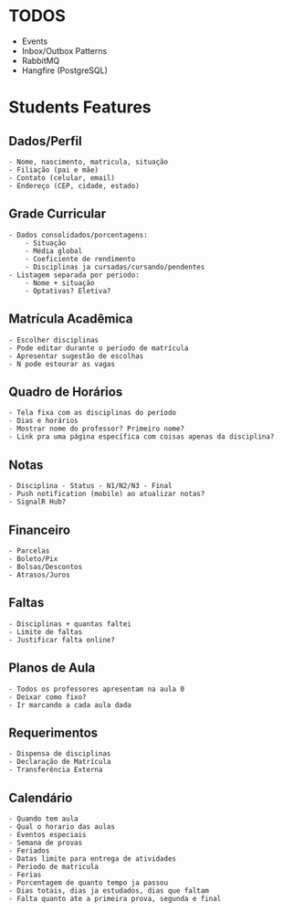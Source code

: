 # TODOS

- Events
- Inbox/Outbox Patterns
- RabbitMQ
- Hangfire (PostgreSQL)





# Students Features

## Dados/Perfil
    - Nome, nascimento, matricula, situação
    - Filiação (pai e mãe)
    - Contato (celular, email)
    - Endereço (CEP, cidade, estado)

## Grade Curricular
    - Dados consolidados/porcentagens:
        - Situação
        - Média global
        - Coeficiente de rendimento
        - Disciplinas ja cursadas/cursando/pendentes
    - Listagem separada por periodo:
        - Nome + situação
        - Optativas? Eletiva?

## Matrícula Acadêmica
    - Escolher disciplinas
    - Pode editar durante o período de matrícula
    - Apresentar sugestão de escolhas
    - N pode estourar as vagas

## Quadro de Horários
    - Tela fixa com as disciplinas do período
    - Dias e horários
    - Mostrar nome do professor? Primeiro nome?
    - Link pra uma página específica com coisas apenas da disciplina?

## Notas
    - Disciplina - Status - N1/N2/N3 - Final
    - Push notification (mobile) ao atualizar notas?
    - SignalR Hub?

## Financeiro
    - Parcelas
    - Boleto/Pix
    - Bolsas/Descontos
    - Atrasos/Juros



## Faltas
    - Disciplinas + quantas faltei
    - Limite de faltas
    - Justificar falta online?

## Planos de Aula
    - Todos os professores apresentam na aula 0
    - Deixar como fixo?
    - Ir marcando a cada aula dada

## Requerimentos
    - Dispensa de disciplinas
    - Declaração de Matrícula
    - Transferência Externa

## Calendário
    - Quando tem aula
    - Qual o horario das aulas
    - Eventos especiais
    - Semana de provas
    - Feriados
    - Datas limite para entrega de atividades
    - Periodo de matricula
    - Ferias
    - Porcentagem de quanto tempo ja passou
    - Dias totais, dias ja estudados, dias que faltam
    - Falta quanto ate a primeira prova, segunda e final
